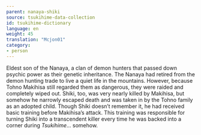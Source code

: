 ```yaml
---
parent: nanaya-shiki
source: tsukihime-data-collection
id: tsukihime-dictionary
language: en
weight: 45
translation: "Mcjon01"
category:
- person
---
```


Eldest son of the Nanaya, a clan of demon hunters that passed down psychic power as their genetic inheritance.
The Nanaya had retired from the demon hunting trade to live a quiet life in the mountains. However, because Tohno Makihisa still regarded them as dangerous, they were raided and completely wiped out.
Shiki, too, was very nearly killed by Makihisa, but somehow he narrowly escaped death and was taken in by the Tohno family as an adopted child.
Though Shiki doesn’t remember it, he had received basic training before Makihisa’s attack.
This training was responsible for turning Shiki into a transcendent killer every time he was backed into a corner during *Tsukihime*… somehow.
